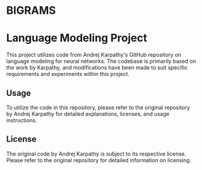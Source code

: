# BIGRAMS

# Language Modeling Project

This project utilizes code from Andrej Karpathy's GitHub repository on language modeling for neural networks. The codebase is primarily based on the work by Karpathy, and modifications have been made to suit specific requirements and experiments within this project.

## Usage

To utilize the code in this repository, please refer to the original repository by Andrej Karpathy for detailed explanations, licenses, and usage instructions.

## License

The original code by Andrej Karpathy is subject to its respective license. Please refer to the original repository for detailed information on licensing.

